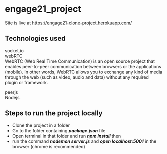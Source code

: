 # engage21_project

Site is live at https://engage21-clone-project.herokuapp.com/


## Technologies used
socket.io<br>
webRTC<br>
WebRTC (Web Real Time Communication) is an open source project that enables peer-to-peer communication between browsers or the applications (mobile). In other words, WebRTC allows you to exchange any kind of media through the web (such as video, audio and data) without any required plugin or framework.

peerjs<br>
Nodejs<br>



## Steps to run the project locally

* Clone the project in a folder<br>
* Go to the folder containing <b><i>package.json</i></b> file<br>
* Open terminal in that folder and run <b><i>npm install </i></b> then <br>
* run the command <b><i>nodemon server.js</i></b> and <b><i>open localhost:5001</i></b> in the browser (chrome is recommended)